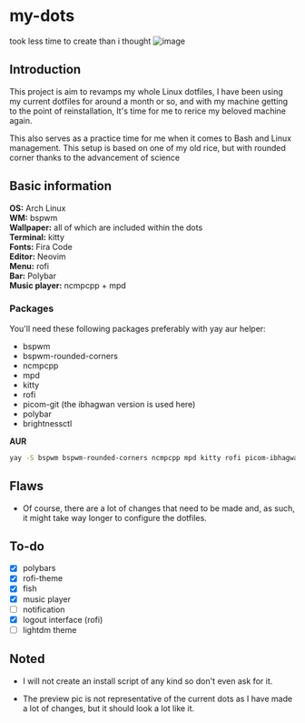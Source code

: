# my-dots
took less time to create than i thought
![image](https://github.com/Vesial/my-dots/blob/main/second.jpg)

## Introduction
This project is aim to revamps my whole Linux dotfiles, I have been using my current dotfiles for around a month or so, and with my machine getting to the point of reinstallation, It's time for me to rerice my beloved machine again.

This also serves as a practice time for me when it comes to Bash and Linux management.
This setup is based on one of my old rice, but with rounded corner thanks to the advancement of science 

## Basic information
**OS:** Arch Linux  
**WM:** bspwm    
**Wallpaper:** all of which are included within the dots       
**Terminal:** kitty  
**Fonts:** Fira Code                            
**Editor:** Neovim  
**Menu:** rofi  
**Bar:** Polybar  
**Music player:** ncmpcpp + mpd

### Packages
You'll need these following packages preferably with yay aur helper:
* bspwm
* bspwm-rounded-corners
* ncmpcpp
* mpd
* kitty
* rofi  
* picom-git (the ibhagwan version is used here)
* polybar
* brightnessctl

**AUR**

```bash
yay -S bspwm bspwm-rounded-corners ncmpcpp mpd kitty rofi picom-ibhagwan-git polybar brightnessctl
```

## Flaws
- Of course, there are a lot of changes that need to be made and, as such, it might take way longer to configure the dotfiles.

## To-do
- [x] polybars
- [x] rofi-theme
- [x] fish
- [x] music player
- [ ] notification
- [x] logout interface (rofi)
- [ ] lightdm theme

## Noted
- I will not create an install script of any kind so don't even ask for it.

- The preview pic is not representative of the current dots as I have made a lot of changes, but it should look a lot like it.
